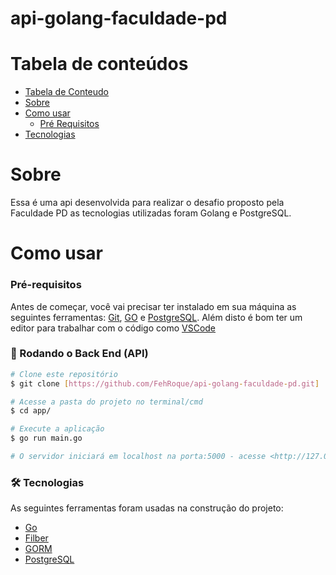 # api-golang-faculdade-pd

Tabela de conteúdos
===================

<!--ts-->
  * [Tabela de Conteudo](#tabela-de-conteúdos)
  * [Sobre](#Sobre)
  * [Como usar](#como-usar)
    * [Pré Requisitos](#pré-requisitos)
  * [Tecnologias](#tecnologias)
<!--te-->

# Sobre

Essa é uma api desenvolvida para realizar o desafio proposto pela Faculdade PD as tecnologias utilizadas foram Golang e PostgreSQL.

# Como usar

### Pré-requisitos

Antes de começar, você vai precisar ter instalado em sua máquina as seguintes ferramentas:
[Git](https://git-scm.com), [GO](https://go.dev/) e [PostgreSQL](https://www.postgresql.org/docs/). 
Além disto é bom ter um editor para trabalhar com o código como [VSCode](https://code.visualstudio.com/)


### 🎲 Rodando o Back End (API)

```bash
# Clone este repositório
$ git clone [https://github.com/FehRoque/api-golang-faculdade-pd.git]

# Acesse a pasta do projeto no terminal/cmd
$ cd app/

# Execute a aplicação
$ go run main.go

# O servidor iniciará em localhost na porta:5000 - acesse <http://127.0.0.1:5000>
```

### 🛠 Tecnologias

As seguintes ferramentas foram usadas na construção do projeto:

- [Go](https://go.dev/)
- [Filber](https://docs.gofiber.io/)
- [GORM](https://gorm.io/docs/)
- [PostgreSQL](https://www.postgresql.org/docs/)

